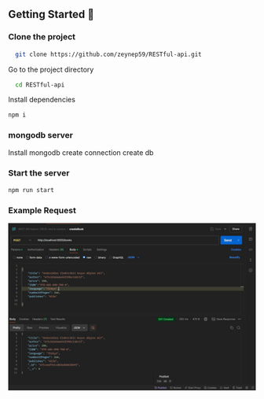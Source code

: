 
  ## Getting Started 🚀
### Clone the project  

~~~bash  
  git clone https://github.com/zeynep59/RESTful-api.git
~~~

Go to the project directory  

~~~bash  
  cd RESTful-api
~~~

Install dependencies  

~~~bash  
npm i
~~~
### mongodb server
  Install mongodb
  create connection
  create db  


### Start the server  

~~~bash  
npm run start
~~~  

### Example Request
![ScreenShot](./src/tests/exampleRequest.jpeg)  